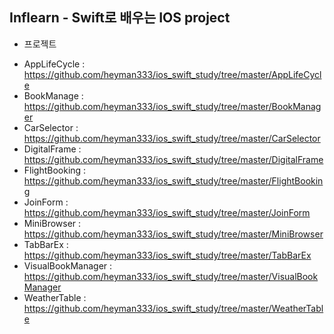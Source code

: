 Inflearn - Swift로 배우는 IOS project
----
* 프로젝트
 - AppLifeCycle : https://github.com/heyman333/ios_swift_study/tree/master/AppLifeCycle
 - BookManage : https://github.com/heyman333/ios_swift_study/tree/master/BookManager
 - CarSelector : https://github.com/heyman333/ios_swift_study/tree/master/CarSelector
 - DigitalFrame : https://github.com/heyman333/ios_swift_study/tree/master/DigitalFrame
 - FlightBooking : https://github.com/heyman333/ios_swift_study/tree/master/FlightBooking
 - JoinForm : https://github.com/heyman333/ios_swift_study/tree/master/JoinForm
 - MiniBrowser : https://github.com/heyman333/ios_swift_study/tree/master/MiniBrowser
 - TabBarEx : https://github.com/heyman333/ios_swift_study/tree/master/TabBarEx
 - VisualBookManager : https://github.com/heyman333/ios_swift_study/tree/master/VisualBookManager
 - WeatherTable : https://github.com/heyman333/ios_swift_study/tree/master/WeatherTable
 
